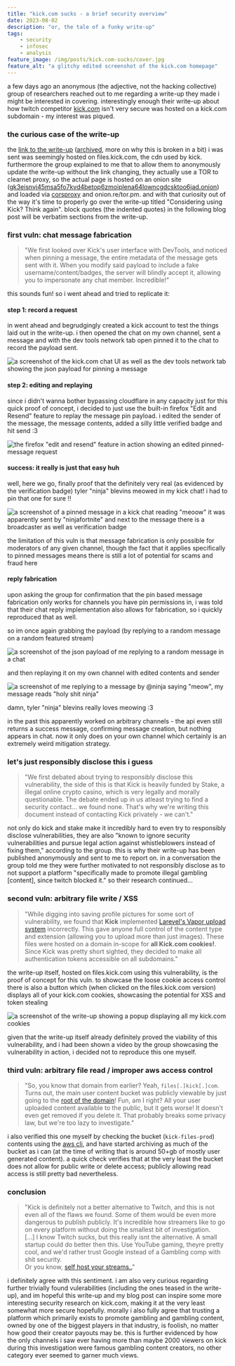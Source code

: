 ```yaml
---
title: "kick.com sucks - a brief security overview"
date: 2023-08-02
description: "or, the tale of a funky write-up"
tags:
    - security
    - infosec
    - analysis
feature_image: /img/posts/kick.com-sucks/cover.jpg
feature_alt: "a glitchy edited screenshot of the kick.com homepage"
---
```


a few days ago an anonymous (the adjective, not the hacking collective) group of researchers reached out to me regarding a write-up they made i might be interested in covering. interestingly enough their write-up about how twitch competitor [kick.com](https://kick.com) isn't very secure was hosted on a kick.com subdomain - my interest was piqued. 

### the curious case of the write-up

the [link to the write-up](https://files.kick.com/tmp/66a348a9-08ac-48fd-87c9-100fa537c1b6) ([archived](https://web.archive.org/web/20230801182040/https://files.kick.com/tmp/66a348a9-08ac-48fd-87c9-100fa537c1b6), more on why this is broken in a bit) i was sent was seemingly hosted on files.kick.com, the cdn used by kick. furthermore the group explained to me that to allow them to anonymously update the write-up without the link changing, they actually use a TOR to clearnet proxy, so the actual page is hosted on an onion site ([gk3eisnvj45msa5fo7kvd4betop6zmoiplena64lowncgdcsktoo6jad.onion](http://gk3eisnvj45msa5fo7kvd4betop6zmoiplena64lowncgdcsktoo6jad.onion)) and loaded via [corsproxy](https://corsproxy.io/) and onion.re/tor.pm. and with that curiosity out of the way it's time to properly go over the write-up titled "Considering using Kick? Think again". block quotes (the indented quotes) in the following blog post will be verbatim sections from the write-up.

### first vuln: chat message fabrication

> "We first looked over Kick's user interface with DevTools, and noticed when pinning a message, the entire metadata of the message gets sent with it. When you modify said payload to include a fake username/content/badges, the server will blindly accept it, allowing you to impersonate any chat member. Incredible!"

this sounds fun! so i went ahead and tried to replicate it:

#### step 1: record a request

in went ahead and begrudgingly created a kick account to test the things laid out in the write-up. i then opened the chat on my own channel, sent a message and with the dev tools network tab open pinned it to the chat to record the payload sent.

![a screenshot of the kick.com chat UI as well as the dev tools network tab showing the json payload for pinning a message](/img/posts/kick.com-sucks/fabrication-step1.jpg)

#### step 2: editing and replaying

since i didn't wanna bother bypassing cloudflare in any capacity just for this quick proof of concept, i decided to just use the built-in firefox "Edit and Resend" feature to replay the message pin payload. i edited the sender of the message, the message contents, added a silly little verified badge and hit send :3

![the firefox "edit and resend" feature in action showing an edited pinned-message request](/img/posts/kick.com-sucks/fabrication-step2.jpg)

#### success: it really is just that easy huh

well, here we go, finally proof that the definitely very real (as evidenced by the verification badge) tyler "ninja" blevins meowed in my kick chat! i had to pin that one for sure !!

![a screenshot of a pinned message in a kick chat reading "meoow" it was apparently sent by "ninjafortnite" and next to the message there is a broadcaster as well as verification badge](/img/posts/kick.com-sucks/fabrication-success.jpg)

the limitation of this vuln is that message fabrication is only possible for moderators of any given channel, though the fact that it applies specifically to pinned messages means there is still a lot of potential for scams and fraud here

#### reply fabrication

upon asking the group for confirmation that the pin based message fabrication only works for channels you have pin permissions in, i was told that their chat reply implementation also allows for fabrication, so i quickly reproduced that as well.

so im once again grabbing the payload (by replying to a random message on a random featured stream)

![a screenshot of the json payload of me replying to a random message in a chat](/img/posts/kick.com-sucks/fabrication-reply1.jpg)

and then replaying it on my own channel with edited contents and sender

![a screenshot of me replying to a message by @ninja saying "meow", my message reads "holy shit ninja"](/img/posts/kick.com-sucks/fabrication-reply-success.jpg)

damn, tyler "ninja" blevins really loves meowing :3

in the past this apparently worked on arbitrary channels - the api even still returns a success message, confirming message creation, but nothing appears in chat. now it only does on your own channel which certainly is an extremely weird mitigation strategy.


### let's just responsibly disclose this i guess

> "We first debated about trying to responsibly disclose this vulnerability, the side of this is that Kick is heavily funded by Stake, a illegal online crypto casino, which is very legally and morally questionable. The debate ended up in us atleast trying to find a security contact... we found none. That's why we're writing this document instead of contacting Kick privately - we can't."

not only do kick and stake make it incredibly hard to even try to responsibly disclose vulnerabilities, they are also "known to ignore security vulnerabilities and pursue legal action against whistleblowers instead of fixing them," according to the group. this is why their write-up has been published anonymously and sent to me to report on. in a conversation the group told me they were further motivated to not responsibly disclose as to not support a platform "specifically made to promote illegal gambling \[content\], since twitch blocked it." so their research continued...

### second vuln: arbitrary file write / XSS

> "While digging into saving profile pictures for some sort of vulnerability, we found that **Kick** implemented [Larevel's Vapor upload system](https://docs.vapor.build/1.0/resources/storage.html#file-uploads) incorrectly. This gave anyone full control of the content type and extension (allowing you to upload more than just images). These files were hosted on a domain in-scope for **all Kick.com cookies!**. Since Kick was pretty short sighted, they decided to make all authentication tokens accessible on all subdomains."

the write-up itself, hosted on files.kick.com using this vulnerability, is the proof of concept for this vuln. to showcase the loose cookie access control there is also a button which (when clicked on the files.kick.com version) displays all of your kick.com cookies, showcasing the potential for XSS and token stealing

![a screenshot of the write-up showing a popup displaying all my kick.com cookies](/img/posts/kick.com-sucks/xss.jpg)

given that the write-up itself already definitely proved the viability of this vulnerability, and i had been shown a video by the group showcasing the vulnerability in action, i decided not to reproduce this one myself.

### third vuln: arbitrary file read / improper aws access control

> "So, you know that domain from earlier? Yeah, `files[.]kick[.]com`. Turns out, the main user content bucket was publicly viewable by just going to the [root of the domain](https://files.kick.com/)! Fun, am I right? All your user uploaded content available to the public, but it gets worse! It doesn't even get removed if you delete it. That probably breaks some privacy law, but we're too lazy to investigate."

i also verified this one myself by checking the bucket (`kick-files-prod`) contents using the [aws cli](https://aws.amazon.com/cli/), and have started archiving as much of the bucket as i can (at the time of writing that is around 50+gb of mostly user generated content). a quick check verifies that at the very least the bucket does not allow for public write or delete access; publicly allowing read access is still pretty bad nevertheless.

### conclusion

> "Kick is definitely not a better alternative to Twitch, and this is not even all of the flaws we found. Some of them would be even more dangerous to publish publicly. It's incredible how streamers like to go on every platform without doing the smallest bit of investigation.  
> [...] I know Twitch sucks, but this really isnt the alternative. A small startup could do better then this. Use YouTube gaming, theyre pretty cool, and we'd rather trust Google instead of a Gambling comp with shit security.  
> Or you know, [self host your streams..](https://owncast.online/)"

i definitely agree with this sentiment. i am also very curious regarding further trivially found vulerabilities (including the ones teased in the write-up), and im hopeful this write-up and my blog post can inspire some more interesting security research on kick.com, making it at the very least somewhat more secure hopefully. morally i also fully agree that trusting a platform which primarily exists to promote gambling and gambling content, owned by one of the biggest players in that industry, is foolish, no matter how good their creator payouts may be. this is further evidenced by how the only channels i saw ever having more than maybe 2000 viewers on kick during this investigation were famous gambling content creators, no other category ever seemed to garner much views. 
